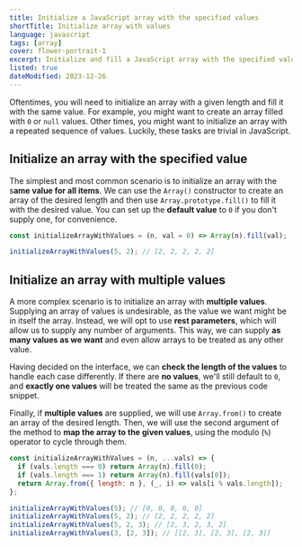 ```yaml
---
title: Initialize a JavaScript array with the specified values
shortTitle: Initialize array with values
language: javascript
tags: [array]
cover: flower-portrait-1
excerpt: Initialize and fill a JavaScript array with the specified values, quickly and easily.
listed: true
dateModified: 2023-12-26
---
```


Oftentimes, you will need to initialize an array with a given length and fill it with the same value. For example, you might want to create an array filled with `0` or `null` values. Other times, you might want to initialize an array with a repeated sequence of values. Luckily, these tasks are trivial in JavaScript.

## Initialize an array with the specified value

The simplest and most common scenario is to initialize an array with the s**ame value for all items**. We can use the `Array()` constructor to create an array of the desired length and then use `Array.prototype.fill()` to fill it with the desired value. You can set up the **default value** to `0` if you don't supply one, for convenience.

```js
const initializeArrayWithValues = (n, val = 0) => Array(n).fill(val);

initializeArrayWithValues(5, 2); // [2, 2, 2, 2, 2]
```

## Initialize an array with multiple values

A more complex scenario is to initialize an array with **multiple values**. Supplying an array of values is undesirable, as the value we want might be in itself the array. Instead, we will opt to use **rest parameters**, which will allow us to supply any number of arguments. This way, we can supply **as many values as we want** and even allow arrays to be treated as any other value.

Having decided on the interface, we can **check the length of the values** to handle each case differently. If there are **no values**, we'll still default to `0`, and **exactly one values** will be treated the same as the previous code snippet.

Finally, if **multiple values** are supplied, we will use `Array.from()` to create an array of the desired length. Then, we will use the second argument of the method to **map the array to the given values**, using the modulo (`%`) operator to cycle through them.

```js
const initializeArrayWithValues = (n, ...vals) => {
  if (vals.length === 0) return Array(n).fill(0);
  if (vals.length === 1) return Array(n).fill(vals[0]);
  return Array.from({ length: n }, (_, i) => vals[i % vals.length]);
};

initializeArrayWithValues(5); // [0, 0, 0, 0, 0]
initializeArrayWithValues(5, 2); // [2, 2, 2, 2, 2]
initializeArrayWithValues(5, 2, 3); // [2, 3, 2, 3, 2]
initializeArrayWithValues(3, [2, 3]); // [[2, 3], [2, 3], [2, 3]]
```
